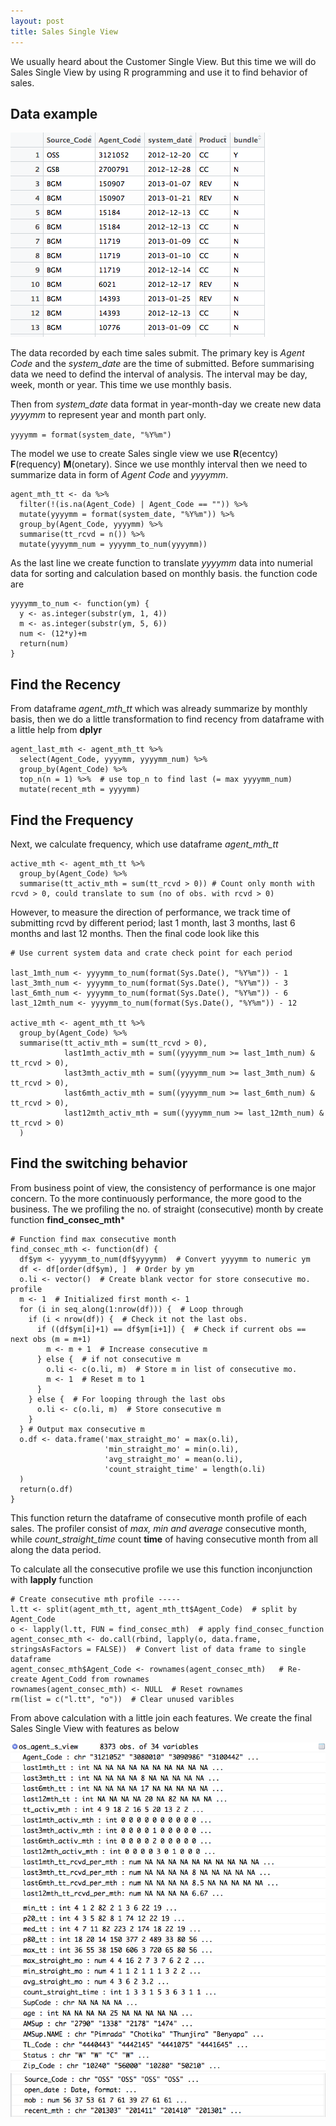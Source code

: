 ```yaml
---
layout: post
title: Sales Single View
---
```


We usually heard about the Customer Single View. But this time we will do Sales Single View by using R programming and use it to find behavior of sales.

## Data example

![alt text](../images/Sales%20Single%20View%20Data%20Example.png)

  The data recorded by each time sales submit. The primary key is _Agent Code_ and the _system_date_ are the time of submitted. Before summarising data we need to defind the interval of analysis. The interval may be day, week, month or year. This time we use monthly basis.
  
  Then from _system_date_ data format in year-month-day we create new data _yyyymm_ to represent year and month part only.
  
  `yyyymm = format(system_date, "%Y%m")`
  
  The model we use to create Sales single view we use **R**(ecentcy) **F**(requency) **M**(onetary). Since we use monthly interval then we need to summarize data in form of _Agent Code_ and _yyyymm_.

```
agent_mth_tt <- da %>%
  filter(!(is.na(Agent_Code) | Agent_Code == "")) %>%
  mutate(yyyymm = format(system_date, "%Y%m")) %>%
  group_by(Agent_Code, yyyymm) %>%
  summarise(tt_rcvd = n()) %>%
  mutate(yyyymm_num = yyyymm_to_num(yyyymm))
```
  As the last line we create function to translate _yyyymm_ data into numerial data for sorting and calculation based on monthly basis. the function code are
  
```
yyyymm_to_num <- function(ym) {
  y <- as.integer(substr(ym, 1, 4))
  m <- as.integer(substr(ym, 5, 6))
  num <- (12*y)+m
  return(num)
}
```

## Find the Recency

  From dataframe _agent_mth_tt_ which was already summarize by monthly basis, then we do a little transformation to find recency from dataframe with a little help from **dplyr**
  
```
agent_last_mth <- agent_mth_tt %>%
  select(Agent_Code, yyyymm, yyyymm_num) %>%
  group_by(Agent_Code) %>%
  top_n(n = 1) %>%  # use top_n to find last (= max yyyymm_num)
  mutate(recent_mth = yyyymm)
```

## Find the Frequency
  
  Next, we calculate frequency, which use dataframe _agent_mth_tt_

```
active_mth <- agent_mth_tt %>%
  group_by(Agent_Code) %>%
  summarise(tt_activ_mth = sum(tt_rcvd > 0)) # Count only month with rcvd > 0, could translate to sum (no of obs. with rcvd > 0)
```

  However, to measure the direction of performance, we track time of submitting rcvd by different period; last 1 month, last 3 months, last 6 months and last 12 months. Then the final code look like this
  
```
# Use current system data and crate check point for each period

last_1mth_num <- yyyymm_to_num(format(Sys.Date(), "%Y%m")) - 1
last_3mth_num <- yyyymm_to_num(format(Sys.Date(), "%Y%m")) - 3
last_6mth_num <- yyyymm_to_num(format(Sys.Date(), "%Y%m")) - 6
last_12mth_num <- yyyymm_to_num(format(Sys.Date(), "%Y%m")) - 12

active_mth <- agent_mth_tt %>%
  group_by(Agent_Code) %>%
  summarise(tt_activ_mth = sum(tt_rcvd > 0), 
            last1mth_activ_mth = sum((yyyymm_num >= last_1mth_num) & tt_rcvd > 0),
            last3mth_activ_mth = sum((yyyymm_num >= last_3mth_num) & tt_rcvd > 0),
            last6mth_activ_mth = sum((yyyymm_num >= last_6mth_num) & tt_rcvd > 0),
            last12mth_activ_mth = sum((yyyymm_num >= last_12mth_num) & tt_rcvd > 0)
  )
```

## Find the switching behavior

  From business point of view, the consistency of performance is one major concern. To the more continuously performance, the more good to the business. The we profiling the no. of straight (consecutive) month by create function **find_consec_mth***

```
# Function find max consecutive month
find_consec_mth <- function(df) {
  df$ym <- yyyymm_to_num(df$yyyymm)  # Convert yyyymm to numeric ym
  df <- df[order(df$ym), ]  # Order by ym
  o.li <- vector()  # Create blank vector for store consecutive mo. profile
  m <- 1  # Initialized first month <- 1
  for (i in seq_along(1:nrow(df))) {  # Loop through 
    if (i < nrow(df)) {  # Check it not the last obs. 
      if ((df$ym[i]+1) == df$ym[i+1]) {  # Check if current obs == next obs (m = m+1)
        m <- m + 1  # Increase consecutive m
      } else {  # if not consecutive m
        o.li <- c(o.li, m)  # Store m in list of consecutive mo.
        m <- 1  # Reset m to 1
      }
    } else {  # For looping through the last obs
      o.li <- c(o.li, m)  # Store consecutive m
    }
  } # Output max consecutive m
  o.df <- data.frame('max_straight_mo' = max(o.li),
                     'min_straight_mo' = min(o.li),
                     'avg_straight_mo' = mean(o.li),
                     'count_straight_time' = length(o.li)
  )
  return(o.df)
}
```
  This function return the dataframe of consecutive month profile of each sales. The profiler consist of _max, min and average_ consecutive month, while _count_straight_time_ count **time** of having consecutive month from all along the data period.

  To calculate all the consecutive profile we use this function inconjunction with **lapply** function
  
```
# Create consecutive mth profile -----
l.tt <- split(agent_mth_tt, agent_mth_tt$Agent_Code)  # split by Agent_Code
o <- lapply(l.tt, FUN = find_consec_mth)  # apply find_consec_function
agent_consec_mth <- do.call(rbind, lapply(o, data.frame, stringsAsFactors = FALSE))  # Convert list of data frame to single dataframe
agent_consec_mth$Agent_Code <- rownames(agent_consec_mth)   # Re-create Agent_Codd from rownames
rownames(agent_consec_mth) <- NULL  # Reset rownames
rm(list = c("l.tt", "o"))  # Clear unused varibles
```

  From above calculation with a little join each features. We create the final Sales Single View with features as below

![alt text](../images/Final%20Sales%20Single%20View-1.png)
![alt text](../images/Final%20Sales%20Single%20View-2.png)
![alt text](../images/Final%20Sales%20Single%20View-3.png)

  

